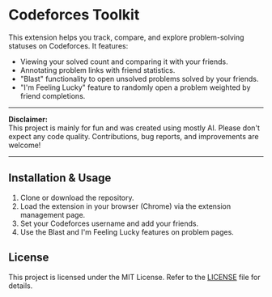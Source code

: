 # Codeforces Toolkit

This extension helps you track, compare, and explore problem-solving statuses on Codeforces. It features:

- Viewing your solved count and comparing it with your friends.
- Annotating problem links with friend statistics.
- "Blast" functionality to open unsolved problems solved by your friends.
- "I'm Feeling Lucky" feature to randomly open a problem weighted by friend completions.

---

**Disclaimer:**  
This project is mainly for fun and was created using mostly AI. Please don't expect any code quality. Contributions, bug reports, and improvements are welcome!

---

## Installation & Usage

1. Clone or download the repository.
2. Load the extension in your browser (Chrome) via the extension management page.
3. Set your Codeforces username and add your friends.
4. Use the Blast and I'm Feeling Lucky features on problem pages.

## License

This project is licensed under the MIT License. Refer to the [LICENSE](LICENSE) file for details.
